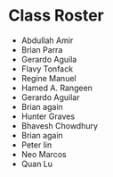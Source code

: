 # Class Roster
- Abdullah Amir
- Brian Parra
- Gerardo Aguila
- Flavy Tonfack
- Regine Manuel
- Hamed A.  Rangeen
- Gerardo Aguilar
- Brian again
- Hunter Graves
- Bhavesh Chowdhury
- Brian again
- Peter lin
- Neo Marcos
- Quan Lu
